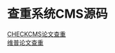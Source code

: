# 查重系统CMS源码
<a href='https://www.checkcms.com'>CHECKCMS论文查重</a><br>
<a href='https://weipu.checkcms.com'>维普论文查重</a>

